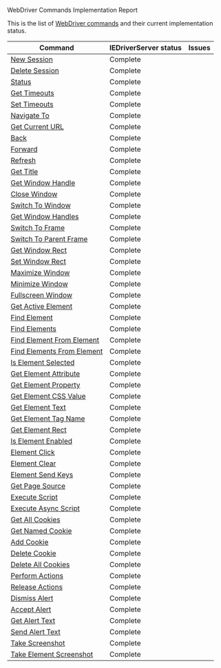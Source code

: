 WebDriver Commands Implementation Report

This is the list of ​[WebDriver commands](https://w3c.github.io/webdriver/webdriver-spec.html) and their current implementation status.

| Command | IEDriverServer status | Issues |
|---------|-----------------------|--------|
| [New Session](https://w3c.github.io/webdriver/webdriver-spec.html#dfn-new-session) | Complete | |
| [Delete Session](https://w3c.github.io/webdriver/webdriver-spec.html#dfn-delete-session) | Complete | |
| [Status](https://w3c.github.io/webdriver/webdriver-spec.html#dfn-status) | Complete | |
| [Get Timeouts](https://w3c.github.io/webdriver/webdriver-spec.html#dfn-get-timeouts) | Complete | |
| [Set Timeouts](https://w3c.github.io/webdriver/webdriver-spec.html#dfn-set-timeouts)  | Complete | |
| [Navigate To](https://w3c.github.io/webdriver/webdriver-spec.html#dfn-navigate-to)  | Complete | |
| [Get Current URL](https://w3c.github.io/webdriver/webdriver-spec.html#dfn-get-current-url)  | Complete | |
| [Back](https://w3c.github.io/webdriver/webdriver-spec.html#dfn-back) | Complete | |
| [Forward](https://w3c.github.io/webdriver/webdriver-spec.html#dfn-forward) | Complete | |
| [Refresh](https://w3c.github.io/webdriver/webdriver-spec.html#dfn-refresh) | Complete | |
| [Get Title](https://w3c.github.io/webdriver/webdriver-spec.html#dfn-get-title) | Complete | |
| [Get Window Handle](https://w3c.github.io/webdriver/webdriver-spec.html#dfn-get-window-handle) | Complete | |
| [Close Window](https://w3c.github.io/webdriver/webdriver-spec.html#dfn-close-window) | Complete | |
| [Switch To Window](https://w3c.github.io/webdriver/webdriver-spec.html#dfn-switch-to-window) | Complete | |
| [Get Window Handles](https://w3c.github.io/webdriver/webdriver-spec.html#dfn-get-window-handles) | Complete | |
| [Switch To Frame](https://w3c.github.io/webdriver/webdriver-spec.html#dfn-switch-to-frame) | Complete | |
| [Switch To Parent Frame](https://w3c.github.io/webdriver/webdriver-spec.html#dfn-switch-to-parent-frame) | Complete | |
| [Get Window Rect](https://w3c.github.io/webdriver/webdriver-spec.html#dfn-get-window-rect) | Complete | |
| [Set Window Rect](https://w3c.github.io/webdriver/webdriver-spec.html#dfn-set-window-rect) | Complete| |
| [Maximize Window](https://w3c.github.io/webdriver/webdriver-spec.html#dfn-maximize-window) | Complete | |
| [Minimize Window](https://w3c.github.io/webdriver/webdriver-spec.html#dfn-minimize-window) | Complete | |
| [Fullscreen Window](https://w3c.github.io/webdriver/webdriver-spec.html#dfn-fullscreen-window) |Complete | |
| [Get Active Element](https://w3c.github.io/webdriver/webdriver-spec.html#dfn-get-active-element) | Complete | |
| [Find Element](https://w3c.github.io/webdriver/webdriver-spec.html#dfn-find-element) | Complete | |
| [Find Elements](https://w3c.github.io/webdriver/webdriver-spec.html#dfn-find-elements) | Complete | |
| [Find Element From Element](https://w3c.github.io/webdriver/webdriver-spec.html#dfn-find-element-from-element) | Complete | |
| [Find Elements From Element](https://w3c.github.io/webdriver/webdriver-spec.html#dfn-find-elements-from-element) | Complete | |
| [Is Element Selected](https://w3c.github.io/webdriver/webdriver-spec.html#dfn-is-element-selected) | Complete | |
| [Get Element Attribute](https://w3c.github.io/webdriver/webdriver-spec.html#dfn-get-element-attribute) | Complete | |
| [Get Element Property](https://w3c.github.io/webdriver/webdriver-spec.html#dfn-get-element-property) | Complete | |
| [Get Element CSS Value](https://w3c.github.io/webdriver/webdriver-spec.html#dfn-get-element-css-value) | Complete | |
| [Get Element Text](https://w3c.github.io/webdriver/webdriver-spec.html#dfn-get-element-text) | Complete | |
| [Get Element Tag Name](https://w3c.github.io/webdriver/webdriver-spec.html#dfn-get-element-tag-name) | Complete | |
| [Get Element Rect](https://w3c.github.io/webdriver/webdriver-spec.html#dfn-get-element-rect) | Complete | |
| [Is Element Enabled](https://w3c.github.io/webdriver/webdriver-spec.html#dfn-is-element-enabled) | Complete | |
| [Element Click](https://w3c.github.io/webdriver/webdriver-spec.html#dfn-element-click) | Complete | |
| [Element Clear](https://w3c.github.io/webdriver/webdriver-spec.html#dfn-element-clear) | Complete | |
| [Element Send Keys](https://w3c.github.io/webdriver/webdriver-spec.html#dfn-element-send-keys) | Complete | |
| [Get Page Source](https://w3c.github.io/webdriver/webdriver-spec.html#dfn-get-page-source) | Complete | |
| [Execute Script](https://w3c.github.io/webdriver/webdriver-spec.html#dfn-execute-script) | Complete | |
| [Execute Async Script](https://w3c.github.io/webdriver/webdriver-spec.html#dfn-execute-async-script) | Complete | |
| [Get All Cookies](https://w3c.github.io/webdriver/webdriver-spec.html#dfn-get-all-cookies) | Complete | |
| [Get Named Cookie](https://w3c.github.io/webdriver/webdriver-spec.html#dfn-get-named-cookie) | Complete | |
| [Add Cookie](https://w3c.github.io/webdriver/webdriver-spec.html#dfn-add-cookie) | Complete | |
| [Delete Cookie](https://w3c.github.io/webdriver/webdriver-spec.html#dfn-delete-cookie) | Complete | |
| [Delete All Cookies](https://w3c.github.io/webdriver/webdriver-spec.html#dfn-delete-all-cookies) | Complete | |
| [Perform Actions](https://w3c.github.io/webdriver/webdriver-spec.html#dfn-perform-implementation-specific-action-dispatch-steps) | Complete | |
| [Release Actions](https://w3c.github.io/webdriver/webdriver-spec.html#dfn-release-actions) | Complete | |
| [Dismiss Alert](https://w3c.github.io/webdriver/webdriver-spec.html#dfn-dismiss-alert) | Complete | |
| [Accept Alert](https://w3c.github.io/webdriver/webdriver-spec.html#dfn-accept-alert) | Complete | |
| [Get Alert Text](https://w3c.github.io/webdriver/webdriver-spec.html#dfn-get-alert-text) | Complete | |
| [Send Alert Text](https://w3c.github.io/webdriver/webdriver-spec.html#dfn-send-alert-text) | Complete | |
| [Take Screenshot](https://w3c.github.io/webdriver/webdriver-spec.html#dfn-take-screenshot) | Complete | |
| [Take Element Screenshot](https://w3c.github.io/webdriver/webdriver-spec.html#dfn-take-element-screenshot) | Complete | |